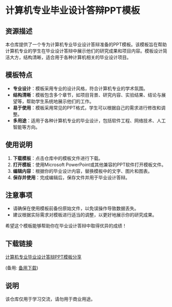 # 计算机专业毕业设计答辩PPT模板

## 资源描述

本仓库提供了一个专为计算机专业毕业设计答辩准备的PPT模板。该模板旨在帮助计算机专业的学生在毕业设计答辩中展示他们的研究成果和项目内容。模板设计简洁大方，结构清晰，适合用于各种计算机相关的毕业设计项目。

## 模板特点

- **专业设计**：模板采用专业的设计风格，符合计算机专业的学术氛围。
- **结构清晰**：模板包含多个章节，如项目背景、研究内容、实验结果、结论与展望等，帮助学生系统地展示他们的工作。
- **易于使用**：模板采用常见的PPT格式，学生可以根据自己的需求进行修改和调整。
- **多用途**：适用于各种计算机专业的毕业设计，包括软件工程、网络技术、人工智能等方向。

## 使用说明

1. **下载模板**：点击仓库中的模板文件进行下载。
2. **打开模板**：使用Microsoft PowerPoint或其他兼容的PPT软件打开模板文件。
3. **编辑内容**：根据你的毕业设计内容，替换模板中的文字、图片和图表。
4. **保存并使用**：完成编辑后，保存文件并用于毕业设计答辩。

## 注意事项

- 请确保在使用模板前备份原始文件，以免误操作导致数据丢失。
- 建议根据实际需求对模板进行适当的调整，以更好地展示你的研究成果。

希望这个模板能够帮助你在毕业设计答辩中取得优异的成绩！

## 下载链接
[计算机专业毕业设计答辩PPT模板分享](https://pan.quark.cn/s/b35263b67c06) 

(备用: [备用下载](https://pan.baidu.com/s/1rjagtzc4WKtvt0RG7M53Lg?pwd=1234))

## 说明

该仓库仅用于学习交流，请勿用于商业用途。
